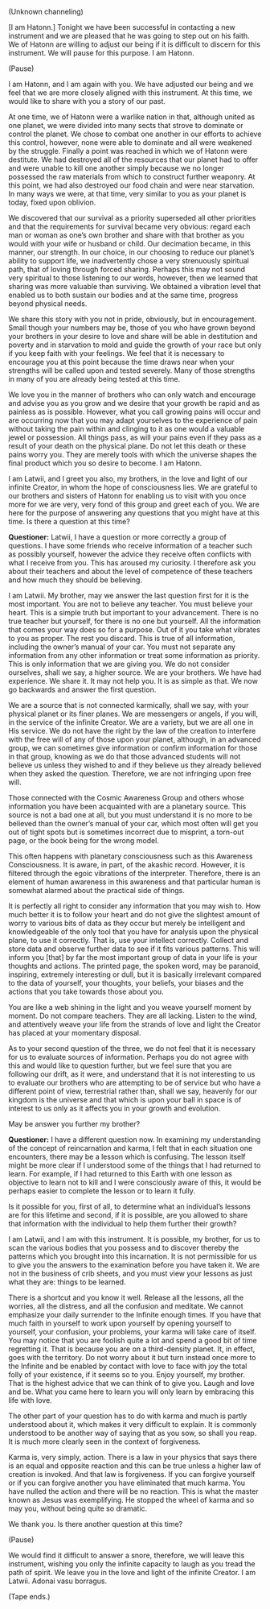 <p class="channel-type">(Unknown channeling)</p>
<p>[I am Hatonn.] Tonight we have been successful in contacting a new instrument and we are pleased that he was going to step out on his faith. We of Hatonn are willing to adjust our being if it is difficult to discern for this instrument. We will pause for this purpose. I am Hatonn.</p>
<p class="comment">(Pause)</p>
<p>I am Hatonn, and I am again with you. We have adjusted our being and we feel that we are more closely aligned with this instrument. At this time, we would like to share with you a story of our past.</p>
<p>At one time, we of Hatonn were a warlike nation in that, although united as one planet, we were divided into many sects that strove to dominate or control the planet. We chose to combat one another in our efforts to achieve this control, however, none were able to dominate and all were weakened by the struggle. Finally a point was reached in which we of Hatonn were destitute. We had destroyed all of the resources that our planet had to offer and were unable to kill one another simply because we no longer possessed the raw materials from which to construct further weaponry. At this point, we had also destroyed our food chain and were near starvation. In many ways we were, at that time, very similar to you as your planet is today, fixed upon oblivion.</p>
<p>We discovered that our survival as a priority superseded all other priorities and that the requirements for survival became very obvious: regard each man or woman as one’s own brother and share with that brother as you would with your wife or husband or child. Our decimation became, in this manner, our strength. In our choice, in our choosing to reduce our planet’s ability to support life, we inadvertently chose a very strenuously spiritual path, that of loving through forced sharing. Perhaps this may not sound very spiritual to those listening to our words, however, then we learned that sharing was more valuable than surviving. We obtained a vibration level that enabled us to both sustain our bodies and at the same time, progress beyond physical needs.</p>
<p>We share this story with you not in pride, obviously, but in encouragement. Small though your numbers may be, those of you who have grown beyond your brothers in your desire to love and share will be able in destitution and poverty and in starvation to mold and guide the growth of your race but only if you keep faith with your feelings. We feel that it is necessary to encourage you at this point because the time draws near when your strengths will be called upon and tested severely. Many of those strengths in many of you are already being tested at this time.</p>
<p>We love you in the manner of brothers who can only watch and encourage and advise you as you grow and we desire that your growth be rapid and as painless as is possible. However, what you call growing pains will occur and are occurring now that you may adapt yourselves to the experience of pain without taking the pain within and clinging to it as one would a valuable jewel or possession. All things pass, as will your pains even if they pass as a result of your death on the physical plane. Do not let this death or these pains worry you. They are merely tools with which the universe shapes the final product which you so desire to become. I am Hatonn.</p>
<p>I am Latwii, and I greet you also, my brothers, in the love and light of our infinite Creator, in whom the hope of consciousness lies. We are grateful to our brothers and sisters of Hatonn for enabling us to visit with you once more for we are very, very fond of this group and greet each of you. We are here for the purpose of answering any questions that you might have at this time. Is there a question at this time?</p>
<p><strong>Questioner:</strong> Latwii, I have a question or more correctly a group of questions. I have some friends who receive information of a teacher such as possibly yourself, however the advice they receive often conflicts with what I receive from you. This has aroused my curiosity. I therefore ask you about their teachers and about the level of competence of these teachers and how much they should be believing.</p>
<p>I am Latwii. My brother, may we answer the last question first for it is the most important. You are not to believe any teacher. You must believe your heart. This is a simple truth but important to your advancement. There is no true teacher but yourself, for there is no one but yourself. All the information that comes your way does so for a purpose. Out of it you take what vibrates to you as proper. The rest you discard. This is true of all information, including the owner’s manual of your car. You must not separate any information from any other information or treat some information as priority. This is only information that we are giving you. We do not consider ourselves, shall we say, a higher source. We are your brothers. We have had experience. We share it. It may not help you. It is as simple as that. We now go backwards and answer the first question.</p>
<p>We are a source that is not connected karmically, shall we say, with your physical planet or its finer planes. We are messengers or angels, if you will, in the service of the infinite Creator. We are a variety, but we are all one in His service. We do not have the right by the law of the creation to interfere with the free will of any of those upon your planet, although, in an advanced group, we can sometimes give information or confirm information for those in that group, knowing as we do that those advanced students will not believe us unless they wished to and if they believe us they already believed when they asked the question. Therefore, we are not infringing upon free will.</p>
<p>Those connected with the Cosmic Awareness Group and others whose information you have been acquainted with are a planetary source. This source is not a bad one at all, but you must understand it is no more to be believed than the owner’s manual of your car, which most often will get you out of tight spots but is sometimes incorrect due to misprint, a torn-out page, or the book being for the wrong model.</p>
<p>This often happens with planetary consciousness such as this Awareness Consciousness. It is aware, in part, of the akashic record. However, it is filtered through the egoic vibrations of the interpreter. Therefore, there is an element of human awareness in this awareness and that particular human is somewhat alarmed about the practical side of things.</p>
<p>It is perfectly all right to consider any information that you may wish to. How much better it is to follow your heart and do not give the slightest amount of worry to various bits of data as they occur but merely be intelligent and knowledgeable of the only tool that you have for analysis upon the physical plane, to use it correctly. That is, use your intellect correctly. Collect and store data and observe further data to see if it fits various patterns. This will inform you [that] by far the most important group of data in your life is your thoughts and actions. The printed page, the spoken word, may be paranoid, inspiring, extremely interesting or dull, but it is basically irrelevant compared to the data of yourself, your thoughts, your beliefs, your biases and the actions that you take towards those about you.</p>
<p>You are like a web shining in the light and you weave yourself moment by moment. Do not compare teachers. They are all lacking. Listen to the wind, and attentively weave your life from the strands of love and light the Creator has placed at your momentary disposal.</p>
<p>As to your second question of the three, we do not feel that it is necessary for us to evaluate sources of information. Perhaps you do not agree with this and would like to question further, but we feel sure that you are following our drift, as it were, and understand that it is not interesting to us to evaluate our brothers who are attempting to be of service but who have a different point of view, terrestrial rather than, shall we say, heavenly for our kingdom is the universe and that which is upon your ball in space is of interest to us only as it affects you in your growth and evolution.</p>
<p>May be answer you further my brother?</p>
<p><strong>Questioner:</strong> I have a different question now. In examining my understanding of the concept of reincarnation and karma, I felt that in each situation one encounters, there may be a lesson which is confusing. The lesson itself might be more clear if I understood some of the things that I had returned to learn. For example, if I had returned to this Earth with one lesson as objective to learn not to kill and I were consciously aware of this, it would be perhaps easier to complete the lesson or to learn it fully.</p>
<p>Is it possible for you, first of all, to determine what an individual’s lessons are for this lifetime and second, if it is possible, are you allowed to share that information with the individual to help them further their growth?</p>
<p>I am Latwii, and I am with this instrument. It is possible, my brother, for us to scan the various bodies that you possess and to discover thereby the patterns which you brought into this incarnation. It is not permissible for us to give you the answers to the examination before you have taken it. We are not in the business of crib sheets, and you must view your lessons as just what they are: things to be learned.</p>
<p>There is a shortcut and you know it well. Release all the lessons, all the worries, all the distress, and all the confusion and meditate. We cannot emphasize your daily surrender to the Infinite enough times. If you have that much faith in yourself to work upon yourself by opening yourself to yourself, your confusion, your problems, your karma will take care of itself. You may notice that you are foolish quite a lot and spend a good bit of time regretting it. That is because you are on a third-density planet. It, in effect, goes with the territory. Do not worry about it but turn instead once more to the Infinite and be enabled by contact with love to face with joy the total folly of your existence, if it seems so to you. Enjoy yourself, my brother. That is the highest advice that we can think of to give you. Laugh and love and be. What you came here to learn you will only learn by embracing this life with love.</p>
<p>The other part of your question has to do with karma and much is partly understood about it, which makes it very difficult to explain. It is commonly understood to be another way of saying that as you sow, so shall you reap. It is much more clearly seen in the context of forgiveness.</p>
<p>Karma is, very simply, action. There is a law in your physics that says there is an equal and opposite reaction and this can be true unless a higher law of creation is invoked. And that law is forgiveness. If you can forgive yourself or if you can forgive another you have eliminated that much karma. You have nulled the action and there will be no reaction. This is what the master known as Jesus was exemplifying. He stopped the wheel of karma and so may you, without being quite so dramatic.</p>
<p>We thank you. Is there another question at this time?</p>
<p class="comment">(Pause)</p>
<p>We would find it difficult to answer a snore, therefore, we will leave this instrument, wishing you only the infinite capacity to laugh as you tread the path of spirit. We leave you in the love and light of the infinite Creator. I am Latwii. Adonai vasu borragus.</p>
<p class="comment">(Tape ends.)</p>
